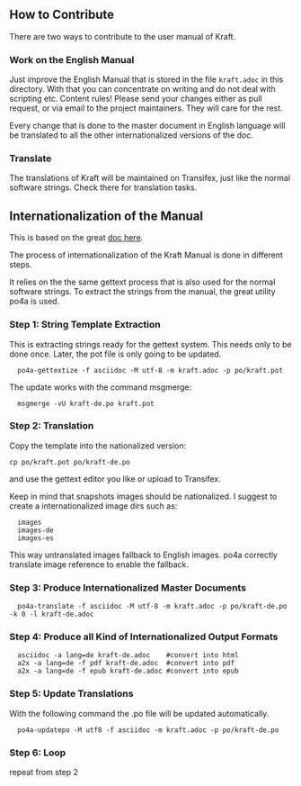 ## How to Contribute

There are two ways to contribute to the user manual of Kraft.

### Work on the English Manual

Just improve the English Manual that is stored in the file `kraft.adoc` in this directory.
With that you can concentrate on writing and do not deal with scripting etc. Content rules!
Please send your changes either as pull request, or via email to the project maintainers. They will care for the rest.

Every change that is done to the master document in English language will be translated
to all the other internationalized versions of the doc.

### Translate

The translations of Kraft will be maintained on Transifex, just like the normal
software strings. Check there for translation tasks.

## Internationalization of the Manual

This is based on the great [doc here](https://github.com/KiCad/kicad-doc/blob/master/doc_alternatives/README.adoc).

The process of internationalization of the Kraft Manual is done in different steps.

It relies on the the same gettext process that is also used for the normal software
strings. To extract the strings from the manual, the great utility po4a is used.

### Step 1: String Template Extraction

This is extracting strings ready for the gettext system. This needs only to
be done once. Later, the pot file is only going to be updated.

```
  po4a-gettextize -f asciidoc -M utf-8 -m kraft.adoc -p po/kraft.pot
```

The update works with the command msgmerge:

```
  msgmerge -vU kraft-de.po kraft.pot
```

### Step 2: Translation

Copy the template into the nationalized version:

`cp po/kraft.pot po/kraft-de.po`

and use the gettext editor you like or upload to Transifex.

Keep in mind that snapshots images should be nationalized. I suggest to
create a internationalized image dirs such as:
```
  images
  images-de
  images-es
```
This way untranslated images fallback to English images. po4a
correctly translate image reference to enable the fallback.

### Step 3: Produce Internationalized Master Documents

```
  po4a-translate -f asciidoc -M utf-8 -m kraft.adoc -p po/kraft-de.po -k 0 -l kraft-de.adoc
```

### Step 4: Produce all Kind of Internationalized Output Formats

```
  asciidoc -a lang=de kraft-de.adoc    #convert into html
  a2x -a lang=de -f pdf kraft-de.adoc  #convert into pdf
  a2x -a lang=de -f epub kraft-de.adoc #convert into epub
```

### Step 5: Update Translations

With the following command the .po file will be updated automatically.

```
  po4a-updatepo -M utf8 -f asciidoc -m kraft.adoc -p po/kraft-de.po
```

### Step 6: Loop

repeat from step 2
